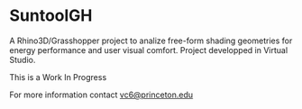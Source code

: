 # SuntoolGH

A Rhino3D/Grasshopper project to analize free-form shading geometries for energy performance and user visual comfort. Project developped in Virtual Studio.

This is a Work In Progress

For more information contact vc6@princeton.edu

